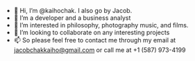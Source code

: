 - 👋 Hi, I’m @kaihochak. I also go by Jacob.
- 🌱 I’m a developer and a business analyst
- 👀 I’m interested in philosophy, photography music, and films.
- 💞️ I’m looking to collaborate on any interesting projects 
- 📫 So please feel free to contact me through my email at jacobchakkaiho@gmail.com or call me at +1 (587) 973-4199
